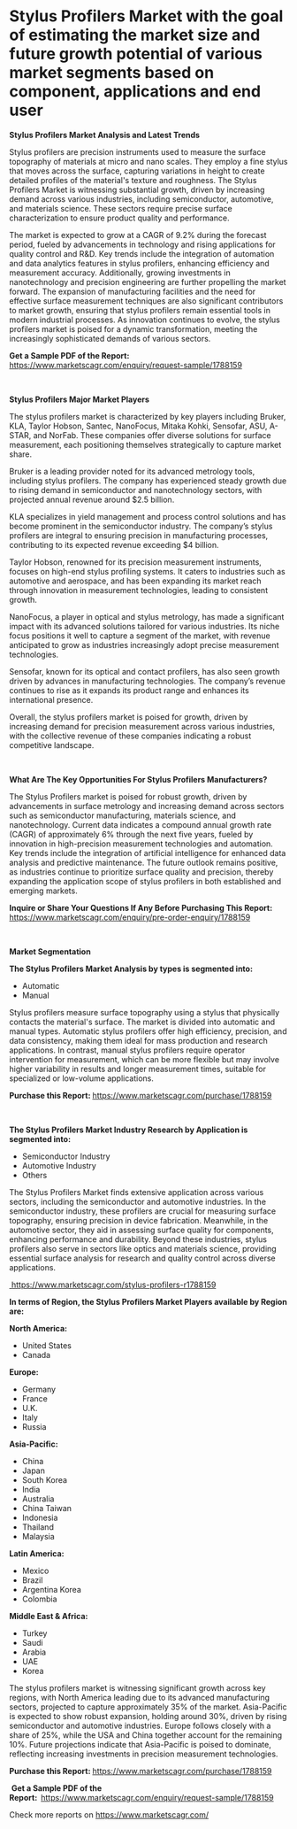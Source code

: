 <p><h1>Stylus Profilers Market with the goal of estimating the market size and future growth potential of various market segments based on component, applications and end user</h1></p><p><strong>Stylus Profilers Market Analysis and Latest Trends</strong></p>
<p><p>Stylus profilers are precision instruments used to measure the surface topography of materials at micro and nano scales. They employ a fine stylus that moves across the surface, capturing variations in height to create detailed profiles of the material's texture and roughness. The Stylus Profilers Market is witnessing substantial growth, driven by increasing demand across various industries, including semiconductor, automotive, and materials science. These sectors require precise surface characterization to ensure product quality and performance.</p><p>The market is expected to grow at a CAGR of 9.2% during the forecast period, fueled by advancements in technology and rising applications for quality control and R&D. Key trends include the integration of automation and data analytics features in stylus profilers, enhancing efficiency and measurement accuracy. Additionally, growing investments in nanotechnology and precision engineering are further propelling the market forward. The expansion of manufacturing facilities and the need for effective surface measurement techniques are also significant contributors to market growth, ensuring that stylus profilers remain essential tools in modern industrial processes. As innovation continues to evolve, the stylus profilers market is poised for a dynamic transformation, meeting the increasingly sophisticated demands of various sectors.</p></p>
<p><strong>Get a Sample PDF of the Report:&nbsp;</strong> <a href="https://www.marketscagr.com/enquiry/request-sample/1788159?utm_campaign=3578&utm_medium=2&utm_source=Github&utm_content=ia&utm_term=11042025&utm_id=stylus-profilers">https://www.marketscagr.com/enquiry/request-sample/1788159</a></p>
<p>&nbsp;</p>
<p><strong>Stylus Profilers Major Market Players</strong></p>
<p><p>The stylus profilers market is characterized by key players including Bruker, KLA, Taylor Hobson, Santec, NanoFocus, Mitaka Kohki, Sensofar, ASU, A-STAR, and NorFab. These companies offer diverse solutions for surface measurement, each positioning themselves strategically to capture market share.</p><p>Bruker is a leading provider noted for its advanced metrology tools, including stylus profilers. The company has experienced steady growth due to rising demand in semiconductor and nanotechnology sectors, with projected annual revenue around $2.5 billion.</p><p>KLA specializes in yield management and process control solutions and has become prominent in the semiconductor industry. The company’s stylus profilers are integral to ensuring precision in manufacturing processes, contributing to its expected revenue exceeding $4 billion.</p><p>Taylor Hobson, renowned for its precision measurement instruments, focuses on high-end stylus profiling systems. It caters to industries such as automotive and aerospace, and has been expanding its market reach through innovation in measurement technologies, leading to consistent growth.</p><p>NanoFocus, a player in optical and stylus metrology, has made a significant impact with its advanced solutions tailored for various industries. Its niche focus positions it well to capture a segment of the market, with revenue anticipated to grow as industries increasingly adopt precise measurement technologies.</p><p>Sensofar, known for its optical and contact profilers, has also seen growth driven by advances in manufacturing technologies. The company’s revenue continues to rise as it expands its product range and enhances its international presence.</p><p>Overall, the stylus profilers market is poised for growth, driven by increasing demand for precision measurement across various industries, with the collective revenue of these companies indicating a robust competitive landscape.</p></p>
<p>&nbsp;</p>
<p><strong>What Are The Key Opportunities For Stylus Profilers Manufacturers?</strong></p>
<p><p>The Stylus Profilers market is poised for robust growth, driven by advancements in surface metrology and increasing demand across sectors such as semiconductor manufacturing, materials science, and nanotechnology. Current data indicates a compound annual growth rate (CAGR) of approximately 6% through the next five years, fueled by innovation in high-precision measurement technologies and automation. Key trends include the integration of artificial intelligence for enhanced data analysis and predictive maintenance. The future outlook remains positive, as industries continue to prioritize surface quality and precision, thereby expanding the application scope of stylus profilers in both established and emerging markets.</p></p>
<p><strong>Inquire or Share Your Questions If Any Before Purchasing This Report:</strong> <a href="https://www.marketscagr.com/enquiry/pre-order-enquiry/1788159?utm_campaign=3578&utm_medium=2&utm_source=Github&utm_content=ia&utm_term=11042025&utm_id=stylus-profilers">https://www.marketscagr.com/enquiry/pre-order-enquiry/1788159</a></p>
<p>&nbsp;</p>
<p><strong>Market Segmentation</strong></p>
<p><strong>The Stylus Profilers Market Analysis by types is segmented into:</strong></p>
<p><ul><li>Automatic</li><li>Manual</li></ul></p>
<p><p>Stylus profilers measure surface topography using a stylus that physically contacts the material's surface. The market is divided into automatic and manual types. Automatic stylus profilers offer high efficiency, precision, and data consistency, making them ideal for mass production and research applications. In contrast, manual stylus profilers require operator intervention for measurement, which can be more flexible but may involve higher variability in results and longer measurement times, suitable for specialized or low-volume applications.</p></p>
<p><strong>Purchase this Report:&nbsp;</strong><a href="https://www.marketscagr.com/purchase/1788159?utm_campaign=3578&utm_medium=2&utm_source=Github&utm_content=ia&utm_term=11042025&utm_id=stylus-profilers">https://www.marketscagr.com/purchase/1788159</a></p>
<p>&nbsp;</p>
<p><strong>The Stylus Profilers Market Industry Research by Application is segmented into:</strong></p>
<p><ul><li>Semiconductor Industry</li><li>Automotive Industry</li><li>Others</li></ul></p>
<p><p>The Stylus Profilers Market finds extensive application across various sectors, including the semiconductor and automotive industries. In the semiconductor industry, these profilers are crucial for measuring surface topography, ensuring precision in device fabrication. Meanwhile, in the automotive sector, they aid in assessing surface quality for components, enhancing performance and durability. Beyond these industries, stylus profilers also serve in sectors like optics and materials science, providing essential surface analysis for research and quality control across diverse applications.</p></p>
<p><a href="https://www.marketscagr.com/stylus-profilers-r1788159?utm_campaign=3578&utm_medium=2&utm_source=Github&utm_content=ia&utm_term=11042025&utm_id=stylus-profilers">&nbsp;https://www.marketscagr.com/stylus-profilers-r1788159</a></p>
<p><strong>In terms of Region, the Stylus Profilers Market Players available by Region are:</strong></p>
<p>
    <p> <strong> North America: </strong>
        <ul>
            <li>United States</li>
            <li>Canada</li>
        </ul>
        </p> 
    <p> <strong> Europe: </strong>
        <ul>
            <li>Germany</li>
            <li>France</li>
            <li>U.K.</li>
            <li>Italy</li>
            <li>Russia</li>
        </ul>
        </p> 
    <p> <strong> Asia-Pacific: </strong>
        <ul>
            <li>China</li>
            <li>Japan</li>
            <li>South Korea</li>
            <li>India</li>
            <li>Australia</li>
            <li>China Taiwan</li>
            <li>Indonesia</li>
            <li>Thailand</li>
            <li>Malaysia</li>
        </ul>
        </p> 
    <p> <strong> Latin America: </strong>
        <ul>
            <li>Mexico</li>
            <li>Brazil</li>
            <li>Argentina Korea</li>
            <li>Colombia</li>
        </ul>
        </p> 
    <p> <strong> Middle East & Africa: </strong>
        <ul>
            <li>Turkey</li>
            <li>Saudi</li>
            <li>Arabia</li>
            <li>UAE</li>
            <li>Korea</li>
        </ul>
    </p>
    </p>
<p><p>The stylus profilers market is witnessing significant growth across key regions, with North America leading due to its advanced manufacturing sectors, projected to capture approximately 35% of the market. Asia-Pacific is expected to show robust expansion, holding around 30%, driven by rising semiconductor and automotive industries. Europe follows closely with a share of 25%, while the USA and China together account for the remaining 10%. Future projections indicate that Asia-Pacific is poised to dominate, reflecting increasing investments in precision measurement technologies.</p></p>
<p><strong>Purchase this Report: </strong><a href="https://www.marketscagr.com/purchase/1788159?utm_campaign=3578&utm_medium=2&utm_source=Github&utm_content=ia&utm_term=11042025&utm_id=stylus-profilers">https://www.marketscagr.com/purchase/1788159</a></p>
<p>&nbsp;<strong>Get a Sample PDF of the Report:&nbsp;&nbsp;</strong><a href="https://www.marketscagr.com/enquiry/request-sample/1788159?utm_campaign=3578&utm_medium=2&utm_source=Github&utm_content=ia&utm_term=11042025&utm_id=stylus-profilers">https://www.marketscagr.com/enquiry/request-sample/1788159</a></p>
<p><strong></strong></p>
<p>Check more reports on <a href="https://www.marketscagr.com/?utm_campaign=3578&utm_medium=2&utm_source=Github&utm_content=ia&utm_term=11042025&utm_id=stylus-profilers">https://www.marketscagr.com/</a></p>